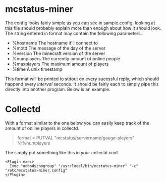 mcstatus-miner
==============

The config looks fairly simple as you can see in sample.config, looking at this file should probably explain more than enough about how it should look. The string entered in format may contain the following parameters.

* %hostname The hostname it'll connect to
* %motd The message of the day of the server
* %version The minecraft version of the server
* %numplayers The currently amount of online people
* %maxplayers The maximum amount of players
* %time A unix timestamp

This format will be printed to stdout on every sucessful reply, which should happend every *interval* seconds. It should be fairly each to simply pipe this directly into another program. Below is an example.

Collectd
========

With a format similar to the one below you can easily keep track of the amount of online players in collectd.

>format = PUTVAL "mcstatus/servername/gauge-players" N:%numplayers

The simply put something like this in your collectd.conf.
```
<Plugin exec>
  Exec "nobody:nogroup" "/usr/local/bin/mcstatus-miner" "-c" "/etc/mcstatus-miner.config"
</Plugin>
```